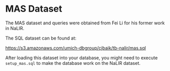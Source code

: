 # MAS Dataset

The MAS dataset and queries were obtained from Fei Li for his former work in NaLIR.

The SQL dataset can be found at:

https://s3.amazonaws.com/umich-dbgroup/cjbaik/tb-nalir/mas.sql

After loading this dataset into your database, you might need to execute `setup_mas.sql` to make the database work on the NaLIR dataset.
